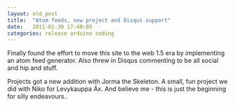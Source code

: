 ```yaml
---
layout: old_post
title:  "Atom feeds, new project and Disqus support"
date:   2011-01-30 17:49:05 
categories: release arduino coding 
---
```

Finally found the effort to move this site to the web 1.5 era by implementing an atom feed generator. Also threw in Disqus commenting to be all social and hip and stuff.

Projects got a new addition with Jorma the Skeleton. A small, fun project we did with Niko for Levykauppa Äx. And believe me - this is just the beginning for silly endeavours..
